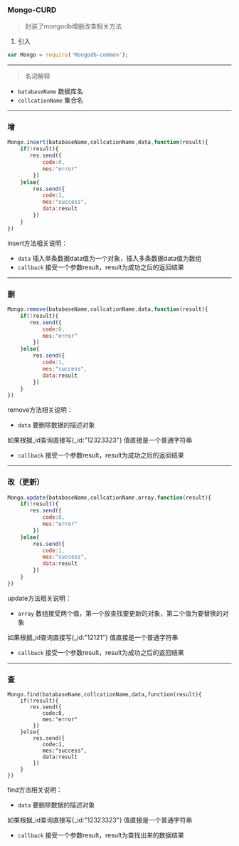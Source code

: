 ### Mongo-CURD

> 封装了mongodb增删改查相关方法

1. 引入

```js
var Mongo = require('Mongodb-common');
```
---

> 名词解释

- `batabaseName` 数据库名
- `collcationName` 集合名

---

### 增
```js
Mongo.insert(batabaseName,collcationName,data,function(result){
    if(!result){
       res.send({
           code:0,
           mes:"error"
        })
    }else{
        res.send({
           code:1,
           mes:"success",
           data:result
        })
    }
})
```
insert方法相关说明：

- `data` 插入单条数据data值为一个对象，插入多条数据data值为数组
- `callback` 接受一个参数result，result为成功之后的返回结果

--- 

### 删
```js
Mongo.remove(batabaseName,collcationName,data,function(result){
    if(!result){
       res.send({
           code:0,
           mes:"error"
        })
    }else{
        res.send({
           code:1,
           mes:"success",
           data:result
        })
    }
})
```
remove方法相关说明：

- `data` 要删除数据的描述对象

如果根据_id查询直接写{_id:"12323323"} 值直接是一个普通字符串

- `callback` 接受一个参数result，result为成功之后的返回结果

---

### 改（更新）
```js
Mongo.update(batabaseName,collcationName,array,function(result){
    if(!result){
       res.send({
           code:0,
           mes:"error"
        })
    }else{
        res.send({
           code:1,
           mes:"success",
           data:result
        })
    }
})
```
update方法相关说明：

- `array` 数组接受两个值，第一个放查找要更新的对象，第二个值为要替换的对象

如果根据_id查询直接写{_id:"12121"} 值直接是一个普通字符串

- `callback` 接受一个参数result，result为成功之后的返回结果
---

### 查

```
Mongo.find(batabaseName,collcationName,data,function(result){
    if(!result){
       res.send({
           code:0,
           mes:"error"
        })
    }else{
        res.send({
           code:1,
           mes:"success",
           data:result
        })
    }
})

```
find方法相关说明：

- `data`  要删除数据的描述对象

如果根据_id查询直接写{_id:"12323323"} 值直接是一个普通字符串

- `callback` 接受一个参数result，result为查找出来的数据结果